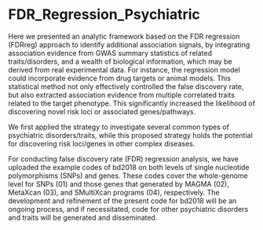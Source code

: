 # FDR_Regression_Psychiatric
Here we presented an analytic framework based on the FDR regression (FDRreg) approach to identify additional association signals, by integrating association evidence from GWAS summary statistics of related traits/disorders, and a wealth of biological information, which may be derived from real experimental data. For instance, the regression model could incorporate evidence from drug targets or animal models. This statistical method not only effectively controlled the false discovery rate, but also extracted association evidence from multiple correlated traits related to the target phenotype. This significantly increased the likelihood of discovering novel risk loci or associated genes/pathways. 

We first applied the strategy to investigate several common types of psychiatric disorders/traits, while this proposed strategy holds the potential for discovering risk loci/genes in other complex diseases. 

For conducting false discovery rate (FDR) regression analysis, we have uploaded the example codes of bd2018 on both levels of single nucleotide polymorphisms (SNPs) and genes. These codes cover the whole-genome level for SNPs (01) and those genes that generated by MAGMA (02), MetaXcan (03), and SMultiXcan programs (04), respectively. The development and refinement of the present code for bd2018 will be an ongoing process, and if necessitated, code for other psychiatric disorders and traits will be generated and disseminated. 
